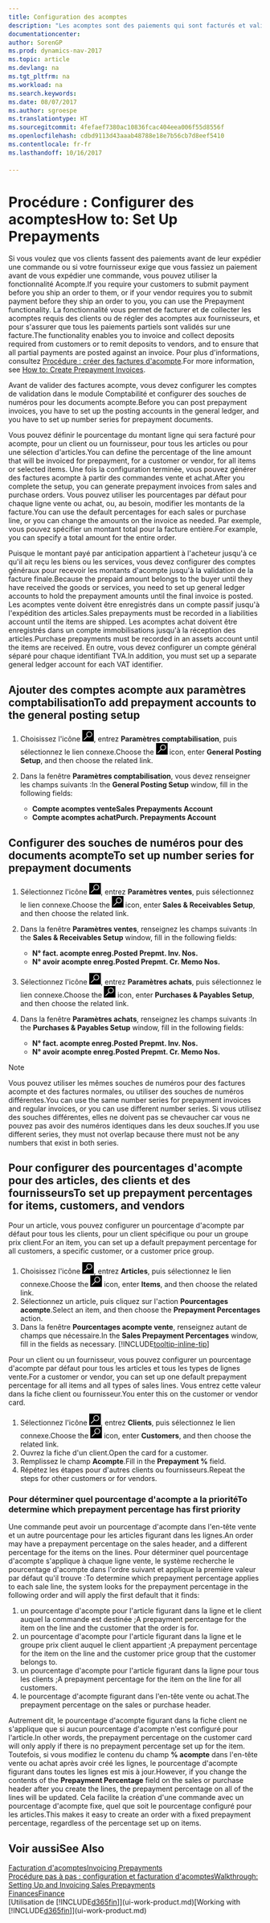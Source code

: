 ```yaml
---
title: Configuration des acomptes
description: "Les acomptes sont des paiements qui sont facturés et validés dans une commande acompte vente ou achat avant la facturation finale. Vous pouvez demander un acompte avant de fabriquer les produits commandés ou demander à ce que le paiement soit effectué avant d'envoyer les articles à un client. La fonctionnalité d'acomptes vous permet de facturer et de collecter les acomptes requis des clients ou de régler des acomptes aux fournisseurs. Vous pouvez ainsi vous assurer que tous les paiements sont validés sur une facture."
documentationcenter: 
author: SorenGP
ms.prod: dynamics-nav-2017
ms.topic: article
ms.devlang: na
ms.tgt_pltfrm: na
ms.workload: na
ms.search.keywords: 
ms.date: 08/07/2017
ms.author: sgroespe
ms.translationtype: HT
ms.sourcegitcommit: 4fefaef7380ac10836fcac404eea006f55d8556f
ms.openlocfilehash: cdbd9113d43aaab48788e18e7b56cb7d8eef5410
ms.contentlocale: fr-fr
ms.lasthandoff: 10/16/2017

---
```

# <a name="how-to-set-up-prepayments"></a><span data-ttu-id="a0ca4-106">Procédure : Configurer des acomptes</span><span class="sxs-lookup"><span data-stu-id="a0ca4-106">How to: Set Up Prepayments</span></span>
<span data-ttu-id="a0ca4-107">Si vous voulez que vos clients fassent des paiements avant de leur expédier une commande ou si votre fournisseur exige que vous fassiez un paiement avant de vous expédier une commande, vous pouvez utiliser la fonctionnalité Acompte.</span><span class="sxs-lookup"><span data-stu-id="a0ca4-107">If you require your customers to submit payment before you ship an order to them, or if your vendor requires you to submit payment before they ship an order to you, you can use the Prepayment functionality.</span></span> <span data-ttu-id="a0ca4-108">La fonctionnalité vous permet de facturer et de collecter les acomptes requis des clients ou de régler des acomptes aux fournisseurs, et pour s'assurer que tous les paiements partiels sont validés sur une facture.</span><span class="sxs-lookup"><span data-stu-id="a0ca4-108">The functionality enables you to invoice and collect deposits required from customers or to remit deposits to vendors, and to ensure that all partial payments are posted against an invoice.</span></span> <span data-ttu-id="a0ca4-109">Pour plus d'informations, consultez [Procédure : créer des factures d'acompte](finance-how-to-create-prepayment-invoices.md).</span><span class="sxs-lookup"><span data-stu-id="a0ca4-109">For more information, see [How to: Create Prepayment Invoices](finance-how-to-create-prepayment-invoices.md).</span></span>

<span data-ttu-id="a0ca4-110">Avant de valider des factures acompte, vous devez configurer les comptes de validation dans le module Comptabilité et configurer des souches de numéros pour les documents acompte.</span><span class="sxs-lookup"><span data-stu-id="a0ca4-110">Before you can post prepayment invoices, you have to set up the posting accounts in the general ledger, and you have to set up number series for prepayment documents.</span></span>  

<span data-ttu-id="a0ca4-111">Vous pouvez définir le pourcentage du montant ligne qui sera facturé pour acompte, pour un client ou un fournisseur, pour tous les articles ou pour une sélection d'articles.</span><span class="sxs-lookup"><span data-stu-id="a0ca4-111">You can define the percentage of the line amount that will be invoiced for prepayment, for a customer or vendor, for all items or selected items.</span></span> <span data-ttu-id="a0ca4-112">Une fois la configuration terminée, vous pouvez générer des factures acompte à partir des commandes vente et achat.</span><span class="sxs-lookup"><span data-stu-id="a0ca4-112">After you complete the setup, you can generate prepayment invoices from sales and purchase orders.</span></span> <span data-ttu-id="a0ca4-113">Vous pouvez utiliser les pourcentages par défaut pour chaque ligne vente ou achat, ou, au besoin, modifier les montants de la facture.</span><span class="sxs-lookup"><span data-stu-id="a0ca4-113">You can use the default percentages for each sales or purchase line, or you can change the amounts on the invoice as needed.</span></span> <span data-ttu-id="a0ca4-114">Par exemple, vous pouvez spécifier un montant total pour la facture entière.</span><span class="sxs-lookup"><span data-stu-id="a0ca4-114">For example, you can specify a total amount for the entire order.</span></span>  

<span data-ttu-id="a0ca4-115">Puisque le montant payé par anticipation appartient à l'acheteur jusqu'à ce qu'il ait reçu les biens ou les services, vous devez configurer des comptes généraux pour recevoir les montants d'acompte jusqu'à la validation de la facture finale.</span><span class="sxs-lookup"><span data-stu-id="a0ca4-115">Because the prepaid amount belongs to the buyer until they have received the goods or services, you need to set up general ledger accounts to hold the prepayment amounts until the final invoice is posted.</span></span> <span data-ttu-id="a0ca4-116">Les acomptes vente doivent être enregistrés dans un compte passif jusqu'à l'expédition des articles.</span><span class="sxs-lookup"><span data-stu-id="a0ca4-116">Sales prepayments must be recorded in a liabilities account until the items are shipped.</span></span> <span data-ttu-id="a0ca4-117">Les acomptes achat doivent être enregistrés dans un compte immobilisations jusqu'à la réception des articles.</span><span class="sxs-lookup"><span data-stu-id="a0ca4-117">Purchase prepayments must be recorded in an assets account until the items are received.</span></span> <span data-ttu-id="a0ca4-118">En outre, vous devez configurer un compte général séparé pour chaque identifiant TVA.</span><span class="sxs-lookup"><span data-stu-id="a0ca4-118">In addition, you must set up a separate general ledger account for each VAT identifier.</span></span>

## <a name="to-add-prepayment-accounts-to-the-general-posting-setup"></a><span data-ttu-id="a0ca4-119">Ajouter des comptes acompte aux paramètres comptabilisation</span><span class="sxs-lookup"><span data-stu-id="a0ca4-119">To add prepayment accounts to the general posting setup</span></span>  

1. <span data-ttu-id="a0ca4-120">Choisissez l'icône ![Page ou état pour la recherche](media/ui-search/search_small.png "icône Page ou état pour la recherche"), entrez **Paramètres comptabilisation**, puis sélectionnez le lien connexe.</span><span class="sxs-lookup"><span data-stu-id="a0ca4-120">Choose the ![Search for Page or Report](media/ui-search/search_small.png "Search for Page or Report icon") icon, enter **General Posting Setup**, and then choose the related link.</span></span>
2. <span data-ttu-id="a0ca4-121">Dans la fenêtre **Paramètres comptabilisation**, vous devez renseigner les champs suivants :</span><span class="sxs-lookup"><span data-stu-id="a0ca4-121">In the **General Posting Setup** window, fill in the following fields:</span></span>  

    - <span data-ttu-id="a0ca4-122">**Compte acomptes vente**</span><span class="sxs-lookup"><span data-stu-id="a0ca4-122">**Sales Prepayments Account**</span></span>  
    - <span data-ttu-id="a0ca4-123">**Compte acomptes achat**</span><span class="sxs-lookup"><span data-stu-id="a0ca4-123">**Purch. Prepayments Account**</span></span>  

## <a name="to-set-up-number-series-for-prepayment-documents"></a><span data-ttu-id="a0ca4-124">Configurer des souches de numéros pour des documents acompte</span><span class="sxs-lookup"><span data-stu-id="a0ca4-124">To set up number series for prepayment documents</span></span>  

1. <span data-ttu-id="a0ca4-125">Sélectionnez l'icône ![Page ou état pour la recherche](media/ui-search/search_small.png "icône"), entrez **Paramètres ventes**, puis sélectionnez le lien connexe.</span><span class="sxs-lookup"><span data-stu-id="a0ca4-125">Choose the ![Search for Page or Report](media/ui-search/search_small.png "Search for Page or Report icon") icon, enter **Sales & Receivables Setup**, and then choose the related link.</span></span>
2. <span data-ttu-id="a0ca4-126">Dans la fenêtre **Paramètres ventes**, renseignez les champs suivants :</span><span class="sxs-lookup"><span data-stu-id="a0ca4-126">In the **Sales & Receivables Setup** window, fill in the following fields:</span></span>  

   - <span data-ttu-id="a0ca4-127">**N° fact. acompte enreg.**</span><span class="sxs-lookup"><span data-stu-id="a0ca4-127">**Posted Prepmt. Inv. Nos.**</span></span>
   - <span data-ttu-id="a0ca4-128">**N° avoir acompte enreg.**</span><span class="sxs-lookup"><span data-stu-id="a0ca4-128">**Posted Prepmt. Cr. Memo Nos.**</span></span>

1. <span data-ttu-id="a0ca4-129">Sélectionnez l'icône ![Page ou état pour la recherche](media/ui-search/search_small.png "icône Page ou état pour la recherche"), entrez **Paramètres achats**, puis sélectionnez le lien connexe.</span><span class="sxs-lookup"><span data-stu-id="a0ca4-129">Choose the ![Search for Page or Report](media/ui-search/search_small.png "Search for Page or Report icon") icon, enter **Purchases & Payables Setup**, and then choose the related link.</span></span>
2. <span data-ttu-id="a0ca4-130">Dans la fenêtre **Paramètres achats**, renseignez les champs suivants :</span><span class="sxs-lookup"><span data-stu-id="a0ca4-130">In the **Purchases & Payables Setup** window, fill in the following fields:</span></span>

    - <span data-ttu-id="a0ca4-131">**N° fact. acompte enreg.**</span><span class="sxs-lookup"><span data-stu-id="a0ca4-131">**Posted Prepmt. Inv. Nos.**</span></span>
    - <span data-ttu-id="a0ca4-132">**N° avoir acompte enreg.**</span><span class="sxs-lookup"><span data-stu-id="a0ca4-132">**Posted Prepmt. Cr. Memo Nos.**</span></span>

> [!NOTE]  
>  <span data-ttu-id="a0ca4-133">Vous pouvez utiliser les mêmes souches de numéros pour des factures acompte et des factures normales, ou utiliser des souches de numéros différentes.</span><span class="sxs-lookup"><span data-stu-id="a0ca4-133">You can use the same number series for prepayment invoices and regular invoices, or you can use different number series.</span></span> <span data-ttu-id="a0ca4-134">Si vous utilisez des souches différentes, elles ne doivent pas se chevaucher car vous ne pouvez pas avoir des numéros identiques dans les deux souches.</span><span class="sxs-lookup"><span data-stu-id="a0ca4-134">If you use different series, they must not overlap because there must not be any numbers that exist in both series.</span></span>  

## <a name="to-set-up-prepayment-percentages-for-items-customers-and-vendors"></a><span data-ttu-id="a0ca4-135">Pour configurer des pourcentages d'acompte pour des articles, des clients et des fournisseurs</span><span class="sxs-lookup"><span data-stu-id="a0ca4-135">To set up prepayment percentages for items, customers, and vendors</span></span>  
<span data-ttu-id="a0ca4-136">Pour un article, vous pouvez configurer un pourcentage d'acompte par défaut pour tous les clients, pour un client spécifique ou pour un groupe prix client.</span><span class="sxs-lookup"><span data-stu-id="a0ca4-136">For an item, you can set up a default prepayment percentage for all customers, a specific customer, or a customer price group.</span></span>  

1. <span data-ttu-id="a0ca4-137">Choisissez l'icône ![Page ou état pour la recherche](media/ui-search/search_small.png "icône Page ou état pour la recherche"), entrez **Articles**, puis sélectionnez le lien connexe.</span><span class="sxs-lookup"><span data-stu-id="a0ca4-137">Choose the ![Search for Page or Report](media/ui-search/search_small.png "Search for Page or Report icon") icon, enter **Items**, and then choose the related link.</span></span>
2. <span data-ttu-id="a0ca4-138">Sélectionnez un article, puis cliquez sur l'action **Pourcentages acompte**.</span><span class="sxs-lookup"><span data-stu-id="a0ca4-138">Select an item, and then choose the **Prepayment Percentages** action.</span></span>  
3. <span data-ttu-id="a0ca4-139">Dans la fenêtre **Pourcentages acompte vente**, renseignez autant de champs que nécessaire.</span><span class="sxs-lookup"><span data-stu-id="a0ca4-139">In the **Sales Prepayment Percentages** window, fill in the fields as necessary.</span></span> [!INCLUDE[tooltip-inline-tip](includes/tooltip-inline-tip_md.md)]

<span data-ttu-id="a0ca4-140">Pour un client ou un fournisseur, vous pouvez configurer un pourcentage d'acompte par défaut pour tous les articles et tous les types de lignes vente.</span><span class="sxs-lookup"><span data-stu-id="a0ca4-140">For a customer or vendor, you can set up one default prepayment percentage for all items and all types of sales lines.</span></span> <span data-ttu-id="a0ca4-141">Vous entrez cette valeur dans la fiche client ou fournisseur.</span><span class="sxs-lookup"><span data-stu-id="a0ca4-141">You enter this on the customer or vendor card.</span></span>

1. <span data-ttu-id="a0ca4-142">Sélectionnez l'icône ![Page ou état pour la recherche](media/ui-search/search_small.png "Page ou état pour la recherche"), entrez **Clients**, puis sélectionnez le lien connexe.</span><span class="sxs-lookup"><span data-stu-id="a0ca4-142">Choose the ![Search for Page or Report](media/ui-search/search_small.png "Search for Page or Report icon") icon, enter **Customers**, and then choose the related link.</span></span>
2. <span data-ttu-id="a0ca4-143">Ouvrez la fiche d'un client.</span><span class="sxs-lookup"><span data-stu-id="a0ca4-143">Open the card for a customer.</span></span>
3. <span data-ttu-id="a0ca4-144">Remplissez le champ **Acompte**.</span><span class="sxs-lookup"><span data-stu-id="a0ca4-144">Fill in the **Prepayment %** field.</span></span>
4. <span data-ttu-id="a0ca4-145">Répétez les étapes pour d'autres clients ou fournisseurs.</span><span class="sxs-lookup"><span data-stu-id="a0ca4-145">Repeat the steps for other customers or for vendors.</span></span>  

### <a name="to-determine-which-prepayment-percentage-has-first-priority"></a><span data-ttu-id="a0ca4-146">Pour déterminer quel pourcentage d'acompte a la priorité</span><span class="sxs-lookup"><span data-stu-id="a0ca4-146">To determine which prepayment percentage has first priority</span></span>  
<span data-ttu-id="a0ca4-147">Une commande peut avoir un pourcentage d'acompte dans l'en-tête vente et un autre pourcentage pour les articles figurant dans les lignes.</span><span class="sxs-lookup"><span data-stu-id="a0ca4-147">An order may have a prepayment percentage on the sales header, and a different percentage for the items on the lines.</span></span> <span data-ttu-id="a0ca4-148">Pour déterminer quel pourcentage d'acompte s'applique à chaque ligne vente, le système recherche le pourcentage d'acompte dans l'ordre suivant et applique la première valeur par défaut qu'il trouve :</span><span class="sxs-lookup"><span data-stu-id="a0ca4-148">To determine which prepayment percentage applies to each sale line, the system looks for the prepayment percentage in the following order and will apply the first default that it finds:</span></span>  
1. <span data-ttu-id="a0ca4-149">un pourcentage d'acompte pour l'article figurant dans la ligne et le client auquel la commande est destinée ;</span><span class="sxs-lookup"><span data-stu-id="a0ca4-149">A prepayment percentage for the item on the line and the customer that the order is for.</span></span>  
2. <span data-ttu-id="a0ca4-150">un pourcentage d'acompte pour l'article figurant dans la ligne et le groupe prix client auquel le client appartient ;</span><span class="sxs-lookup"><span data-stu-id="a0ca4-150">A prepayment percentage for the item on the line and the customer price group that the customer belongs to.</span></span>  
3. <span data-ttu-id="a0ca4-151">un pourcentage d'acompte pour l'article figurant dans la ligne pour tous les clients ;</span><span class="sxs-lookup"><span data-stu-id="a0ca4-151">A prepayment percentage for the item on the line for all customers.</span></span>  
4. <span data-ttu-id="a0ca4-152">le pourcentage d'acompte figurant dans l'en-tête vente ou achat.</span><span class="sxs-lookup"><span data-stu-id="a0ca4-152">The prepayment percentage on the sales or purchase header.</span></span>  

<span data-ttu-id="a0ca4-153">Autrement dit, le pourcentage d'acompte figurant dans la fiche client ne s'applique que si aucun pourcentage d'acompte n'est configuré pour l'article.</span><span class="sxs-lookup"><span data-stu-id="a0ca4-153">In other words, the prepayment percentage on the customer card will only apply if there is no prepayment percentage set up for the item.</span></span> <span data-ttu-id="a0ca4-154">Toutefois, si vous modifiez le contenu du champ **% acompte** dans l'en\-tête vente ou achat après avoir créé les lignes, le pourcentage d'acompte figurant dans toutes les lignes est mis à jour.</span><span class="sxs-lookup"><span data-stu-id="a0ca4-154">However, if you change the contents of the **Prepayment Percentage** field on the sales or purchase header after you create the lines, the prepayment percentage on all of the lines will be updated.</span></span> <span data-ttu-id="a0ca4-155">Cela facilite la création d'une commande avec un pourcentage d'acompte fixe, quel que soit le pourcentage configuré pour les articles.</span><span class="sxs-lookup"><span data-stu-id="a0ca4-155">This makes it easy to create an order with a fixed prepayment percentage, regardless of the percentage set up on items.</span></span>

## <a name="see-also"></a><span data-ttu-id="a0ca4-156">Voir aussi</span><span class="sxs-lookup"><span data-stu-id="a0ca4-156">See Also</span></span>  
[<span data-ttu-id="a0ca4-157">Facturation d'acomptes</span><span class="sxs-lookup"><span data-stu-id="a0ca4-157">Invoicing Prepayments</span></span>](finance-invoice-prepayments.md)  
[<span data-ttu-id="a0ca4-158">Procédure pas à pas : configuration et facturation d'acomptes</span><span class="sxs-lookup"><span data-stu-id="a0ca4-158">Walkthrough: Setting Up and Invoicing Sales Prepayments</span></span>](walkthrough-setting-up-and-invoicing-sales-prepayments.md)  
[<span data-ttu-id="a0ca4-159">Finances</span><span class="sxs-lookup"><span data-stu-id="a0ca4-159">Finance</span></span>](finance.md)  
<span data-ttu-id="a0ca4-160">[Utilisation de [!INCLUDE[d365fin](includes/d365fin_md.md)]](ui-work-product.md)</span><span class="sxs-lookup"><span data-stu-id="a0ca4-160">[Working with [!INCLUDE[d365fin](includes/d365fin_md.md)]](ui-work-product.md)</span></span>


